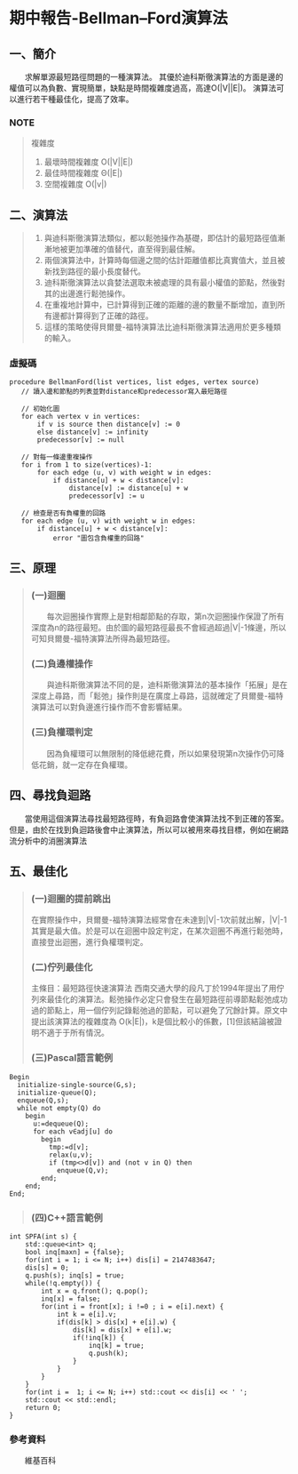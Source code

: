 # 期中報告-Bellman–Ford演算法

## 一、簡介
&emsp;&emsp;求解單源最短路徑問題的一種演算法。
其優於迪科斯徹演算法的方面是邊的權值可以為負數、實現簡單，缺點是時間複雜度過高，高達O(|V||E|)。
演算法可以進行若干種最佳化，提高了效率。

### NOTE
> 複雜度
>1. 最壞時間複雜度	O(|V||E|)
>2. 最佳時間複雜度	Θ(|E|)
>3. 空間複雜度	O(|v|)

## 二、演算法
 
>1. 與迪科斯徹演算法類似，都以鬆弛操作為基礎，即估計的最短路徑值漸漸地被更加準確的值替代，直至得到最佳解。
>2. 兩個演算法中，計算時每個邊之間的估計距離值都比真實值大，並且被新找到路徑的最小長度替代。
>3. 迪科斯徹演算法以貪婪法選取未被處理的具有最小權值的節點，然後對其的出邊進行鬆弛操作。
>4. 在重複地計算中，已計算得到正確的距離的邊的數量不斷增加，直到所有邊都計算得到了正確的路徑。
>5. 這樣的策略使得貝爾曼-福特演算法比迪科斯徹演算法適用於更多種類的輸入。

### 虛擬碼
```
procedure BellmanFord(list vertices, list edges, vertex source)
   // 讀入邊和節點的列表並對distance和predecessor寫入最短路徑

   // 初始化圖
   for each vertex v in vertices:
       if v is source then distance[v] := 0
       else distance[v] := infinity
       predecessor[v] := null

   // 對每一條邊重複操作
   for i from 1 to size(vertices)-1:
       for each edge (u, v) with weight w in edges:
           if distance[u] + w < distance[v]:
               distance[v] := distance[u] + w
               predecessor[v] := u

   // 檢查是否有負權重的回路
   for each edge (u, v) with weight w in edges:
       if distance[u] + w < distance[v]:
           error "圖包含負權重的回路"
```

## 三、原理
>### (一)迴圈
>&emsp;&emsp;每次迴圈操作實際上是對相鄰節點的存取，第n次迴圈操作保證了所有深度為n的路徑最短。由於圖的最短路徑最長不會經過超過|V|-1條邊，所以可知貝爾曼-福特演算法所得為最短路徑。
>### (二)負邊權操作
>&emsp;&emsp;與迪科斯徹演算法不同的是，迪科斯徹演算法的基本操作「拓展」是在深度上尋路，而「鬆弛」操作則是在廣度上尋路，這就確定了貝爾曼-福特演算法可以對負邊進行操作而不會影響結果。
>### (三)負權環判定
>&emsp;&emsp;因為負權環可以無限制的降低總花費，所以如果發現第n次操作仍可降低花銷，就一定存在負權環。

## 四、尋找負迴路
&emsp;&emsp;當使用這個演算法尋找最短路徑時，有負迴路會使演算法找不到正確的答案。但是，由於在找到負迴路後會中止演算法，所以可以被用來尋找目標，例如在網路流分析中的消圈演算法

## 五、最佳化
>### (一)迴圈的提前跳出
>在實際操作中，貝爾曼-福特演算法經常會在未達到|V|-1次前就出解，|V|-1其實是最大值。於是可以在迴圈中設定判定，在某次迴圈不再進行鬆弛時，直接登出迴圈，進行負權環判定。
>### (二)佇列最佳化
>主條目：最短路徑快速演算法
西南交通大學的段凡丁於1994年提出了用佇列來最佳化的演算法。鬆弛操作必定只會發生在最短路徑前導節點鬆弛成功過的節點上，用一個佇列記錄鬆弛過的節點，可以避免了冗餘計算。原文中提出該演算法的複雜度為 O(k|E|)，k是個比較小的係數，[1]但該結論被證明不適于于所有情況。
>### (三)Pascal語言範例
```
Begin
  initialize-single-source(G,s);
  initialize-queue(Q);
  enqueue(Q,s);
  while not empty(Q) do 
    begin
      u:=dequeue(Q);
      for each v∈adj[u] do 
        begin
          tmp:=d[v];
          relax(u,v);
          if (tmp<>d[v]) and (not v in Q) then
            enqueue(Q,v);
        end;
    end;
End;
```
>### (四)C++語言範例
```
int SPFA(int s) {
	std::queue<int> q;
	bool inq[maxn] = {false};
	for(int i = 1; i <= N; i++) dis[i] = 2147483647;
	dis[s] = 0;
	q.push(s); inq[s] = true;
	while(!q.empty()) {
		int x = q.front(); q.pop();
		inq[x] = false;
		for(int i = front[x]; i !=0 ; i = e[i].next) {
			int k = e[i].v;
			if(dis[k] > dis[x] + e[i].w) {
				dis[k] = dis[x] + e[i].w;
				if(!inq[k]) {
					inq[k] = true;
					q.push(k);
				}
			}
		}
	}
	for(int i =  1; i <= N; i++) std::cout << dis[i] << ' ';
	std::cout << std::endl;
	return 0;
}
```

### 參考資料
&emsp;&emsp;維基百科
